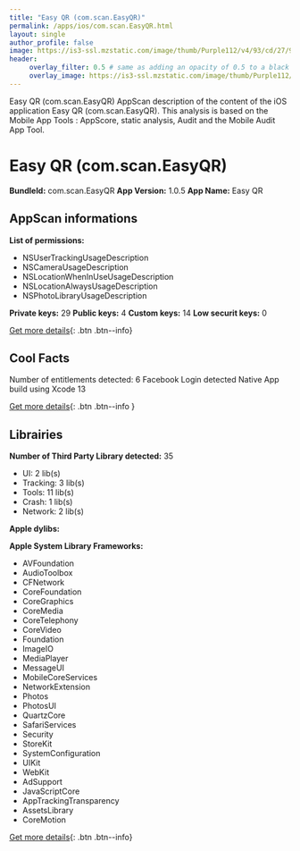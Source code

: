 ```yaml
---
title: "Easy QR (com.scan.EasyQR)"
permalink: /apps/ios/com.scan.EasyQR.html
layout: single
author_profile: false
image: https://is3-ssl.mzstatic.com/image/thumb/Purple112/v4/93/cd/27/93cd276d-e95e-7aee-e7e9-9c1969dffa8b/AppIcon-0-0-1x_U007emarketing-0-0-0-7-0-0-sRGB-0-0-0-GLES2_U002c0-512MB-85-220-0-0.jpeg/512x512bb.jpg
header: 
     overlay_filter: 0.5 # same as adding an opacity of 0.5 to a black background
     overlay_image: https://is3-ssl.mzstatic.com/image/thumb/Purple112/v4/93/cd/27/93cd276d-e95e-7aee-e7e9-9c1969dffa8b/AppIcon-0-0-1x_U007emarketing-0-0-0-7-0-0-sRGB-0-0-0-GLES2_U002c0-512MB-85-220-0-0.jpeg/512x512bb.jpg
---
```

Easy QR (com.scan.EasyQR) AppScan description of the content of the iOS application Easy QR (com.scan.EasyQR). This analysis is based on the Mobile App Tools : AppScore, static analysis, Audit and the Mobile Audit App Tool.

# Easy QR (com.scan.EasyQR)

**BundleId:** com.scan.EasyQR
**App Version:** 1.0.5
**App Name:** Easy QR


## AppScan informations 

**List of permissions:** 
- NSUserTrackingUsageDescription
- NSCameraUsageDescription
- NSLocationWhenInUseUsageDescription
- NSLocationAlwaysUsageDescription
- NSPhotoLibraryUsageDescription
  
  
**Private keys:** 29
**Public keys:** 4
**Custom keys:** 14
**Low securit keys:** 0
  
[Get more details](/pricing.html){: .btn .btn--info}

## Cool Facts

Number of entitlements detected: 6
Facebook Login detected
Native App
build using Xcode 13
  
[Get more details](/pricing.html){: .btn .btn--info }

## Librairies 
**Number of Third Party Library detected:** 35
- UI: 2 lib(s)
- Tracking: 3 lib(s)
- Tools: 11 lib(s)
- Crash: 1 lib(s)
- Network: 2 lib(s)


**Apple dylibs:**


**Apple System Library Frameworks:**
- AVFoundation
- AudioToolbox
- CFNetwork
- CoreFoundation
- CoreGraphics
- CoreMedia
- CoreTelephony
- CoreVideo
- Foundation
- ImageIO
- MediaPlayer
- MessageUI
- MobileCoreServices
- NetworkExtension
- Photos
- PhotosUI
- QuartzCore
- SafariServices
- Security
- StoreKit
- SystemConfiguration
- UIKit
- WebKit
- AdSupport
- JavaScriptCore
- AppTrackingTransparency
- AssetsLibrary
- CoreMotion


  
[Get more details](/pricing.html){: .btn .btn--info}

